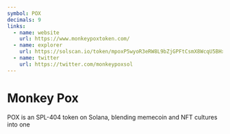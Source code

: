```yaml
---
symbol: POX
decimals: 9
links:
  - name: website
    url: https://www.monkeypoxtoken.com/
  - name: explorer
    url: https://solscan.io/token/mpoxP5wyoR3eRW8L9bZjGPFtCsmX8WcqU5BHxFW1xkn
  - name: twitter
    url: https://twitter.com/monkeypoxsol
---
```


# Monkey Pox

POX is an SPL-404 token on Solana, blending memecoin and NFT cultures into one

